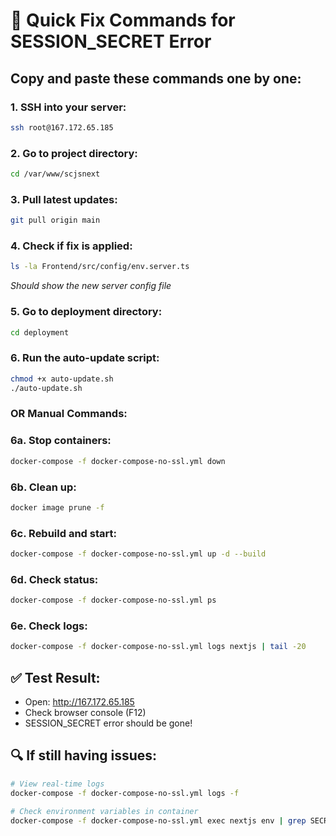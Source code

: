 # 🚀 Quick Fix Commands for SESSION_SECRET Error

## Copy and paste these commands one by one:

### 1. SSH into your server:
```bash
ssh root@167.172.65.185
```

### 2. Go to project directory:
```bash
cd /var/www/scjsnext
```

### 3. Pull latest updates:
```bash
git pull origin main
```

### 4. Check if fix is applied:
```bash
ls -la Frontend/src/config/env.server.ts
```
*Should show the new server config file*

### 5. Go to deployment directory:
```bash
cd deployment
```

### 6. Run the auto-update script:
```bash
chmod +x auto-update.sh
./auto-update.sh
```

### OR Manual Commands:

### 6a. Stop containers:
```bash
docker-compose -f docker-compose-no-ssl.yml down
```

### 6b. Clean up:
```bash
docker image prune -f
```

### 6c. Rebuild and start:
```bash
docker-compose -f docker-compose-no-ssl.yml up -d --build
```

### 6d. Check status:
```bash
docker-compose -f docker-compose-no-ssl.yml ps
```

### 6e. Check logs:
```bash
docker-compose -f docker-compose-no-ssl.yml logs nextjs | tail -20
```

## ✅ Test Result:
- Open: http://167.172.65.185
- Check browser console (F12)
- SESSION_SECRET error should be gone!

## 🔍 If still having issues:
```bash
# View real-time logs
docker-compose -f docker-compose-no-ssl.yml logs -f

# Check environment variables in container
docker-compose -f docker-compose-no-ssl.yml exec nextjs env | grep SECRET
``` 